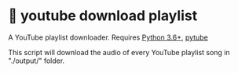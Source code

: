 # :rocket: youtube download playlist
A YouTube playlist downloader. Requires [Python 3.6+](https://www.python.org/downloads/), [pytube](https://github.com/nficano/pytube)

This script will download the audio of every YouTube playlist song in "./output/" folder.

